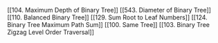 

[[104. Maximum Depth of Binary Tree]]
[[543. Diameter of Binary Tree]]
[[110. Balanced Binary Tree]]
[[129. Sum Root to Leaf Numbers]]
[[124. Binary Tree Maximum Path Sum]]
[[100. Same Tree]]
[[103. Binary Tree Zigzag Level Order Traversal]]
